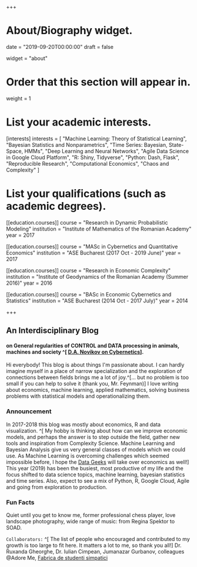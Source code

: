 +++
# About/Biography widget.

date = "2019-09-20T00:00:00"
draft = false

widget = "about"

# Order that this section will appear in.
weight = 1

# List your academic interests.
[interests]
  interests = [
    "Machine Learning: Theory of Statistical Learning",
    "Bayesian Statistics and Nonparametrics",
    "Time Series: Bayesian, State-Space, HMMs",
    "Deep Learning and Neural Networks",
    "Agile Data Science in Google Cloud Platform",
    "R: Shiny, Tidyverse",
    "Python: Dash, Flask",
    "Reproducible Research",
    "Computational Economics", 
    "Chaos and Complexity"
  ]

# List your qualifications (such as academic degrees).
[[education.courses]]
  course = "Research in Dynamic Probabilistic Modeling"
  institution = "Institute of Mathematics of the Romanian Academy"
  year = 2017

[[education.courses]]
  course = "MASc in Cybernetics and Quantitative Economics"
  institution = "ASE Bucharest (2017 Oct - 2019 June)"
  year = 2017
  
[[education.courses]]
  course = "Research in Economic Complexity"
  institution = "Institute of Geodynamics of the Romanian Academy (Summer 2016)"
  year = 2016

[[education.courses]]
  course = "BASc in Economic Cybernetics and Statistics"
  institution = "ASE Bucharest (2014 Oct - 2017 July)"
  year = 2014
 
+++

## An Interdisciplinary Blog 
#### on General regularities of CONTROL and DATA processing in animals, machines and society ^[ [D.A. Novikov on Cybernetics](http://www.mtas.ru/biblio/Cyb2.pdf)].

Hi everybody! This blog is about things I'm passionate about. I can hardly imagine myself in a place of narrow specialization and the exploration of connections between fields brings me a lot of joy.^[... but no problem is too small if you can help to solve it (thank you, Mr. Feynman)] I love writing about economics, machine learning, applied mathematics, solving business problems with statistical models and operationalizing them.

### Announcement
In 2017-2018 this blog was mostly about economics, R and data visualization. ^[ My hobby is thinking about how can we improve economic models, and perhaps the answer is to step outside the field, gather new tools and inspiration from Complexity Science. Machine Learning and Bayesian Analysis give us very general classes of models which we could use. As Machine Learning is overcoming challenges which seemed impossible before, I hope the [Data Geeks](https://www.bloomberg.com/view/articles/2016-08-25/data-geeks-are-taking-over-economics) will take over economics as well!] This year (2019) has been the busiest, most productive of my life and the focus shifted to data science topics, machine learning, bayesian statistics and time series. Also, expect to see a mix of Python, R, Google Cloud, Agile and going from exploration to production.

### Fun Facts
  Quiet until you get to know me, former professional chess player, love landscape photography, wide range of music: from Regina Spektor to SOAD.

`Collaborators:` ^[ The list of people who encouraged and contributed to my growth is too large to fit here. It matters a lot to me, so thank you all!] Dr. Ruxanda Gheorghe, Dr. Iulian Cimpean, Jumanazar Gurbanov, colleagues @Adore Me, [Fabrica de studenti simpatici](https://www.facebook.com/Fabrica-de-studenti-simpatici-572176539508310/) 












